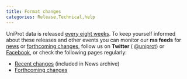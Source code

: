 ```yaml
---
title: Format changes
categories: Release,Technical,help
---
```


UniProt data is released [every eight weeks](http://www.uniprot.org/help/synchronization). To keep yourself informed about these releases and other events you can monitor our **rss feeds** for [news](http://www.uniprot.org/news/?format=rss) or [forthcoming changes](http://www.uniprot.org/help/?fil=section:changes%26format=rss), follow us on **Twitter** ( [@uniprot](https://twitter.com/uniprot)) or [Facebook](https://facebook.com/uniprot.org), or check the following pages regularly:

- [Recent changes](http://www.uniprot.org/news) (included in News archive)
- [Forthcoming changes](http://www.uniprot.org/changes)